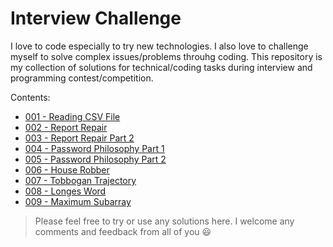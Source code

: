 # Interview Challenge

I love to code especially to try new technologies. I also love to challenge myself to solve complex issues/problems throuhg coding. This repository is my collection of solutions for technical/coding tasks during interview and programming contest/competition.

Contents:
- [001 - Reading CSV File](https://github.com/jfdaniel77/interview-challenge/blob/main/challenges/001-Read_CSV_File/001-Read_CSV_File.ipynb)
- [002 - Report Repair](https://github.com/jfdaniel77/interview-challenge/blob/main/challenges/002-Report_Repair/002-Day01_Report_Repair.ipynb)
- [003 - Report Repair Part 2](https://github.com/jfdaniel77/interview-challenge/blob/main/challenges/003-Report_Repair_Part_2/003-Day02_Report_Repair_Part_2.ipynb)
- [004 - Password Philosophy Part 1](https://github.com/jfdaniel77/interview-challenge/blob/main/challenges/004-Password_Philosophy_Part_1/004-Day03_Password_Philosophy_Part_1.ipynb)
- [005 - Password Philosophy Part 2](https://github.com/jfdaniel77/interview-challenge/blob/main/challenges/005-Password_Philosophy_Part_2/005-Day02_Password_Philosophy_Part_2.ipynb)
- [006 - House Robber](https://github.com/jfdaniel77/interview-challenge/blob/main/challenges/006-House_Robber/006-House_Robber.ipynb)
- [007 - Tobbogan Trajectory](https://github.com/jfdaniel77/interview-challenge/blob/main/challenges/007-Toboggan_Trajectory/007-Day03_Toboggan_Trajectory.ipynb)
- [008 - Longes Word](https://github.com/jfdaniel77/interview-challenge/blob/main/challenges/008-Longest_Word/008-Longest_Word.ipynb)
- [009 - Maximum Subarray](https://github.com/jfdaniel77/interview-challenge/blob/main/challenges/009-Maximum_Subarray/009-Maximum_Subarray.ipynb)

> Please feel free to try or use any solutions here. I welcome any comments and feedback from all of you 😃
